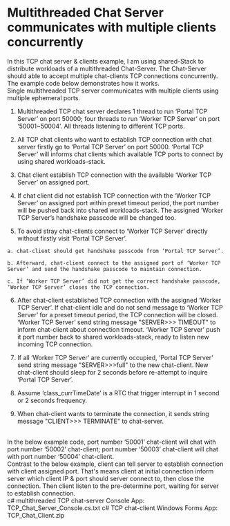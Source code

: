 # Multithreaded Chat Server communicates with multiple clients concurrently
 In this TCP chat server & clients example, I am using shared-Stack to distribute workloads of a multithreaded Chat-Server. The Chat-Server should able to accept multiple chat-clients TCP connections concurrently.
<br />
 The example code below demonstrates how it works.
<br />
  Single multithreaded TCP server communicates with multiple clients using multiple ephemeral ports.
<br />
  1. Multithreaded TCP chat server declares 1 thread to run ‘Portal TCP Server’ on port 50000; four threads to run ‘Worker TCP Server’ on port ‘50001~50004’. All threads listening to different TCP ports.

  2. All TCP chat clients who want to establish TCP connection with chat server firstly go to ‘Portal TCP Server’ on port 50000. ‘Portal TCP Server’ will informs chat clients which available TCP ports to connect by using shared workloads-stack.

  3. Chat client establish TCP connection with the available ‘Worker TCP Server’ on assigned port.

  4. If chat client did not establish TCP connection with the ‘Worker TCP Server’ on assigned port within preset timeout period, the port number will be pushed back into shared workloads-stack. The assigned ‘Worker TCP Server’s handshake passcode will be changed too.

  5. To avoid stray chat-clients connect to ‘Worker TCP Server’ directly without firstly visit ‘Portal TCP Server’.

    a. chat-client should get handshake passcode from ‘Portal TCP Server’.

    b. Afterward, chat-client connect to the assigned port of ‘Worker TCP Server’ and send the handshake passcode to maintain connection.

    c. If ‘Worker TCP Server’ did not get the correct handshake passcode, ‘Worker TCP Server’ closes the TCP connection.

  6. After chat-client established TCP connection with the assigned ‘Worker TCP Server’. If chat-client idle and do not send message to ‘Worker TCP Server’ for a preset timeout period, the TCP connection will be closed. ‘Worker TCP Server’ send string message "SERVER>>> TIMEOUT" to inform chat-client about connection timeout. ‘Worker TCP Server’ push it port number back to shared workloads-stack, ready to listen new incoming TCP connection.

  7. If all ‘Worker TCP Server’ are currently occupied, ‘Portal TCP Server’ send string message "SERVER>>>full" to the new chat-client. New chat-client should sleep for 2 seconds before re-attempt to inquire ‘Portal TCP Server’.

  8. Assume ‘class_currTimeDate’ is a RTC that trigger interrupt in 1 second or 2 seconds frequency.

  9. When chat-client wants to terminate the connection, it sends string message "CLIENT>>> TERMINATE" to chat-server.
<br />
In the below example code, port number ‘50001’ chat-client will chat with port number ‘50002’ chat-client; port number ‘50003’ chat-client will chat with port number ‘50004’ chat-client.
<br />
Contrast to the below example, client can tell server to establish connection with client assigned port. That's means client at initial connection inform server which client IP & port should server connect to, then close the connection. Then client listen to the pre-determine port, waiting for server to establish connection.
<br />
c# multithreaded TCP chat-server Console App:  TCP_Chat_Server_Console.cs.txt
c# TCP chat-client Windows Forms App: TCP_Chat_Client.zip 
